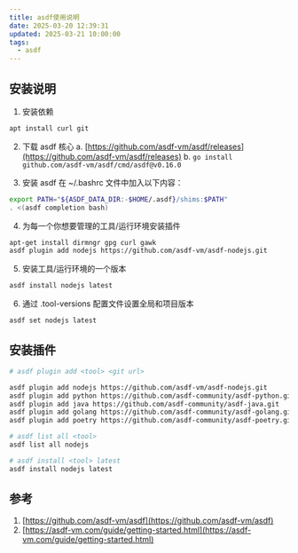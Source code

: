 ```yaml
---
title: asdf使用说明
date: 2025-03-20 12:39:31
updated: 2025-03-21 10:00:00
tags:
  - asdf
---
```

## 安装说明
1. 安装依赖
```bash
apt install curl git
```
2. 下载 asdf 核心
 a. [https://github.com/asdf-vm/asdf/releases](https://github.com/asdf-vm/asdf/releases)
 b. `go install github.com/asdf-vm/asdf/cmd/asdf@v0.16.0`

3. 安装 asdf
在 ~/.bashrc 文件中加入以下内容：
```bash
export PATH="${ASDF_DATA_DIR:-$HOME/.asdf}/shims:$PATH"
. <(asdf completion bash)
```

4. 为每一个你想要管理的工具/运行环境安装插件
```bash
apt-get install dirmngr gpg curl gawk
asdf plugin add nodejs https://github.com/asdf-vm/asdf-nodejs.git

```

5. 安装工具/运行环境的一个版本
```bash
asdf install nodejs latest
```

6. 通过 .tool-versions 配置文件设置全局和项目版本
```bash
asdf set nodejs latest
```

## 安装插件
```bash
# asdf plugin add <tool> <git url>

asdf plugin add nodejs https://github.com/asdf-vm/asdf-nodejs.git
asdf plugin add python https://github.com/asdf-community/asdf-python.git
asdf plugin add java https://github.com/asdf-community/asdf-java.git
asdf plugin add golang https://github.com/asdf-community/asdf-golang.git
asdf plugin add poetry https://github.com/asdf-community/asdf-poetry.git

# asdf list all <tool>
asdf list all nodejs

# asdf install <tool> latest
asdf install nodejs latest

```

## 参考
1. [https://github.com/asdf-vm/asdf](https://github.com/asdf-vm/asdf)
2. [https://asdf-vm.com/guide/getting-started.html](https://asdf-vm.com/guide/getting-started.html)

